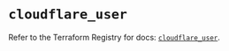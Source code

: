 # `cloudflare_user`

Refer to the Terraform Registry for docs: [`cloudflare_user`](https://registry.terraform.io/providers/cloudflare/cloudflare/5.7.1/docs/resources/user).
